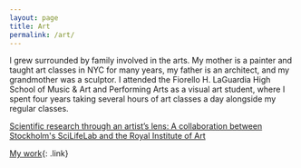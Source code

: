 ```yaml
---
layout: page
title: Art
permalink: /art/
---
```


I grew surrounded by family involved in the arts. My mother is a painter and taught art classes in NYC for many years, my father is an architect, and my grandmother was a sculptor. I attended the Fiorello H. LaGuardia High School of Music & Art and Performing Arts as a visual art student, where I spent four years taking several hours of art classes a day alongside my regular classes.

[Scientific research through an artist’s lens: A collaboration between Stockholm's SciLifeLab and the Royal Institute of Art](/art/Art_and_science_in_Stockholm)




[My work](/art/My_work){: .link}
